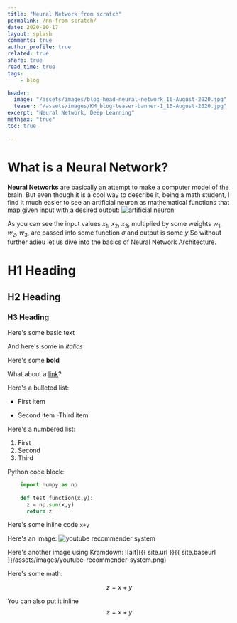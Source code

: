 ```yaml
---
title: "Neural Network from scratch"
permalink: /nn-from-scratch/
date: 2020-10-17
layout: splash
comments: true 
author_profile: true
related: true
share: true
read_time: true
tags:
    - blog

header:
  image: "/assets/images/blog-head-neural-network_16-August-2020.jpg"
  teaser: "/assets/images/KM_blog-teaser-banner-1_16-August-2020.jpg"
excerpt: "Neural Network, Deep Learning"
mathjax: "true"
toc: true

---
```


# What is a Neural Network?
**Neural Networks** are basically an attempt to make a computer model of the brain. But even though it is a cool way to describe it, being a math student, I find it much easier to see an artificial neuron as mathematical functions that map given input with a desired output:
<img src="{{ site.url }}{{ site.baseurl }}/assets/images/artificial_neuron.png" alt="artificial neuron"> 

As you can see the input values $x_1$, $x_2$, $x_3$, multiplied by some weights $w_1$, $w_2$, $w_3$, are passed into some function $\sigma$ and output is some $y$
So without further adieu let us dive into the basics of Neural Network Architecture.







# H1 Heading

## H2 Heading

### H3 Heading

Here's some basic text

And here's some in *italics*

Here's some **bold**

What about a [link](https://github.com/in/jasraj-date)?

Here's a bulleted list:
* First item
+ Second item
-Third item

Here's a numbered list:
1. First
2. Second
3. Third

Python code block:
```python
    import numpy as np
    
    def test_function(x,y):
      z = np.sum(x,y)
      return z
```
Here's some inline code `x+y`

Here's an image:
<img src="{{ site.url }}{{ site.baseurl }}/assets/images/youtube-recommender-system.png" alt="youtube recommender system">

Here's another image using Kramdown:
![alt]({{ site.url }}{{ site.baseurl }}/assets/images/youtube-recommender-system.png)

Here's some math:

$$z=x+y$$

You can also put it inline $$z=x+y$$
